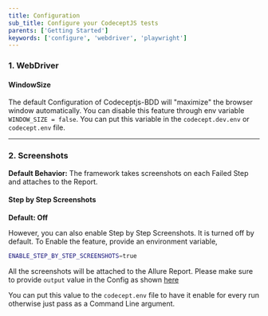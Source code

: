 ```yaml
---
title: Configuration
sub_title: Configure your CodeceptJS tests
parents: ['Getting Started']
keywords: ['configure', 'webdriver', 'playwright']
---
```


### 1. WebDriver

#### WindowSize

The default Configuration of Codeceptjs-BDD will "maximize" the browser window automatically. You can disable this feature through env variable `WINDOW_SIZE = false`. You can put this variable in the `codecept.dev.env` or `codecept.env` file.

---

### 2. Screenshots

**Default Behavior:** The framework takes screenshots on each Failed Step and attaches to the Report.

#### Step by Step Screenshots

**Default: Off**

However, you can also enable Step by Step Screenshots. It is turned off by default. To Enable the feature, provide an environment variable,

```bash
ENABLE_STEP_BY_STEP_SCREENSHOTS=true
```

All the screenshots will be attached to the Allure Report. Please make sure to provide `output` value in the Config as shown [here](https://github.com/salesforce/codeceptjs-bdd/blob/develop/packages/create-codeceptjs-bdd-tests/codecept.conf.js#L14)

You can put this value to the `codecept.env` file to have it enable for every run otherwise just pass as a Command Line argument.
